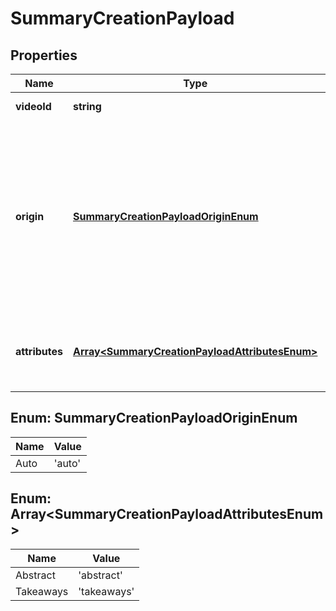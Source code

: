 
# SummaryCreationPayload

## Properties

Name | Type | Description | Notes
------------ | ------------- | ------------- | -------------
**videoId** | **string** | Create a summary of a video using the video ID. | 
**origin** | [**SummaryCreationPayloadOriginEnum**](#SummaryCreationPayloadOriginEnum) | Use this parameter to define how the API generates the summary. The only allowed value is &#x60;auto&#x60;, which means that the API generates a summary automatically.  If you do not set this parameter, **the API will not generate a summary automatically**.  In this case, &#x60;sourceStatus&#x60; will return &#x60;missing&#x60;, and you have to manually add a summary using the &#x60;PATCH /summaries/{summaryId}/source&#x60; endpoint operation. |  [optional]
**attributes** | [**Array&lt;SummaryCreationPayloadAttributesEnum&gt;**](#Array&lt;SummaryCreationPayloadAttributesEnum&gt;) | Use this parameter to define the elements of a summary that you want to generate. If you do not define this parameter, the API generates a full summary with all attributes. |  [optional]



## Enum: SummaryCreationPayloadOriginEnum

Name | Value
---- | -----
Auto | &#39;auto&#39;



## Enum: Array&lt;SummaryCreationPayloadAttributesEnum&gt;

Name | Value
---- | -----
Abstract | &#39;abstract&#39;
Takeaways | &#39;takeaways&#39;



